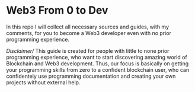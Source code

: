 # Web3 From 0 to Dev
In this repo I will collect all necessary sources and guides, with my comments, for you to become a Web3 developer even with no prior programming experience.


*Disclaimer/* This guide is created for people with little to none prior programming experience, who want to start discovering amazing world of Blockchain and Web3 development. Thus, our focus is basically on getting your programming skills from zero to a confident blockchain user, who can confidentely use programming documentation and creating your own projects without external help.
